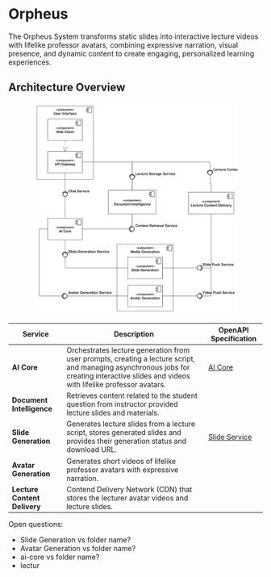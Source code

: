 # Orpheus
The Orpheus System transforms static slides into interactive lecture videos with lifelike professor avatars, combining expressive narration, visual presence, and dynamic content to create engaging, personalized learning experiences.

## Architecture Overview
<!---
The diagram was created with [Apollon](https://apollon.ase.in.tum.de/).
You can edit it by adjusting [OrpheusArchitecture.apollon](./OrpheusArchitecture.apollon).
We recommend using [VsCode](https://code.visualstudio.com/) with the [Apollon Extension](https://marketplace.visualstudio.com/items?itemName=TUMAET.apollon-vscode) to do so.

Once you edited the diagram, make sure to export it as svg to replace the existing [OrpheusArchitecture.svg](./OrpheusArchitecture.svg).
-->
<div style="text-align: center;">
  <img src="./OrpheusArchitecture.svg" alt="Orpheus System Architecture" style="max-width: 80%; height: auto;">
</div>

| Service                      | Description                                                                                                                                                                              | OpenAPI Specification                        |
|------------------------------|------------------------------------------------------------------------------------------------------------------------------------------------------------------------------------------|----------------------------------------------|
| **AI Core**                  | Orchestrates lecture generation from user prompts, creating a lecture script, and managing asynchronous jobs for creating interactive slides and videos with lifelike professor avatars. | [AI Core](./core/service_core_v1.yaml)       |
| **Document Intelligence**    | Retrieves content related to the student question from instructor provided lecture slides and materials.                                                                                 |                                              |
| **Slide Generation**         | Generates lecture slides from a lecture script, stores generated slides and provides their generation status and download URL.                                                           | [Slide Service](./core/service_core_v1.yaml) |
| **Avatar Generation**        | Generates short videos of lifelike professor avatars with expressive narration.                                                                                                          |                                              |
| **Lecture Content Delivery** | Contend Delivery Network (CDN) that stores the lecturer avatar videos and lecture slides.                                                                                                |                                              |

Open questions:
* Slide Generation vs folder name?
* Avatar Generation vs folder name?
* ai-core vs folder name?
* lectur